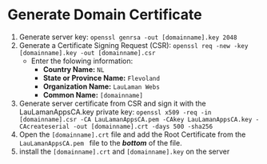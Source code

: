 # Generate Domain Certificate
1. Generate server key: `openssl genrsa -out [domainname].key 2048`
2. Generate a Certificate Signing Request (CSR): `openssl req -new -key [domainname].key -out [domainname].csr`
    * Enter the folowing information:
        * **Country Name:** `NL`
        * **State or Province Name:** `Flevoland`
        * **Organization Name:** `LauLaman Webs`
        * **Common Name:** `[domainname]`
3. Generate server certificate from CSR and sign it with the LauLamanAppsCA.key private key:  `openssl x509 -req -in [domainname].csr -CA LauLamanAppsCA.pem -CAkey LauLamanAppsCA.key -CAcreateserial -out [domainname].crt -days 500 -sha256`
4. Open the `[domainname].crt` file and add the Root Certificate from the `LauLamanAppsCA.pem ` file to the _**bottom**_ of the file.
5. install the `[domainname].crt` and `[domainname].key` on the server 